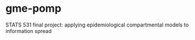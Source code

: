 # gme-pomp
STATS 531 final project: applying epidemiological compartmental models to information spread 
